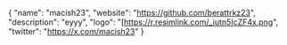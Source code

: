 {
  "name": "macish23",
  "website": "https://github.com/berattrkz23",
  "description": "eyyy",
  "logo": "[https://r.resimlink.com/_iutn5IcZF4x.png",
  "twitter": "https://x.com/macish23"
}
